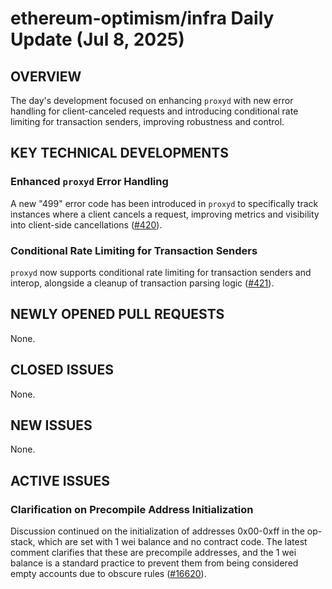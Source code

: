 # ethereum-optimism/infra Daily Update (Jul 8, 2025)

## OVERVIEW 
The day's development focused on enhancing `proxyd` with new error handling for client-canceled requests and introducing conditional rate limiting for transaction senders, improving robustness and control.

## KEY TECHNICAL DEVELOPMENTS

### Enhanced `proxyd` Error Handling
A new "499" error code has been introduced in `proxyd` to specifically track instances where a client cancels a request, improving metrics and visibility into client-side cancellations ([#420](https://github.com/ethereum-optimism/infra/pull/420)).

### Conditional Rate Limiting for Transaction Senders
`proxyd` now supports conditional rate limiting for transaction senders and interop, alongside a cleanup of transaction parsing logic ([#421](https://github.com/ethereum-optimism/infra/pull/421)).

## NEWLY OPENED PULL REQUESTS
None.

## CLOSED ISSUES
None.

## NEW ISSUES
None.

## ACTIVE ISSUES

### Clarification on Precompile Address Initialization
Discussion continued on the initialization of addresses 0x00-0xff in the op-stack, which are set with 1 wei balance and no contract code. The latest comment clarifies that these are precompile addresses, and the 1 wei balance is a standard practice to prevent them from being considered empty accounts due to obscure rules ([#16620](https://github.com/ethereum-optimism/infra/issues/16620)).